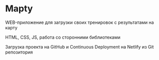 # Mapty

WEB-приложение для загрузки своих тренировок с результатами на карту

HTML, CSS, JS, работа со сторонними библиотеками

Загрузка проекта на GitHub и Continuous Deployment на Netlify из Git репозитория

